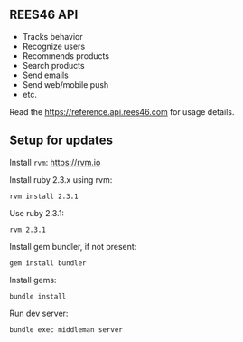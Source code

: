 REES46 API
------------

* Tracks behavior
* Recognize users
* Recommends products
* Search products
* Send emails
* Send web/mobile push
* etc.

Read the https://reference.api.rees46.com for usage details.

## Setup for updates

Install `rvm`: https://rvm.io

Install ruby 2.3.x using rvm:

```shell
rvm install 2.3.1
```

Use ruby 2.3.1:

```
rvm 2.3.1
```

Install gem bundler, if not present:


```
gem install bundler
```

Install gems:

```
bundle install
```

Run dev server:

```
bundle exec middleman server
```
